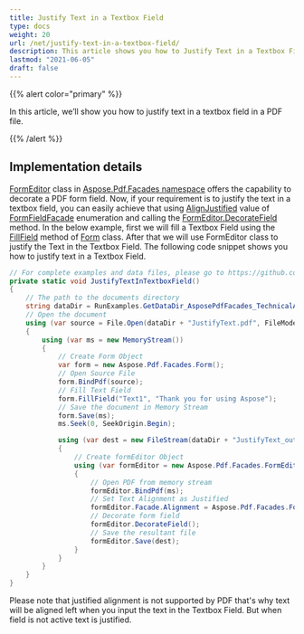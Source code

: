 ```yaml
---
title: Justify Text in a Textbox Field
type: docs
weight: 20
url: /net/justify-text-in-a-textbox-field/
description: This article shows you how to Justify Text in a Textbox Field using Form Class.
lastmod: "2021-06-05"
draft: false
---
```

<script type="application/ld+json">
{
    "@context": "https://schema.org",
    "@type": "TechArticle",
    "headline": "Justify Text in a Textbox Field",
    "alternativeHeadline": "Justify Text in PDF Textbox Fields Effortlessly",
    "abstract": "The feature allows users to justify text within a textbox field in PDF documents using the FormEditor class from Aspose.Pdf.Facades namespace. By utilizing the AlignJustified option, users can achieve visually appealing text alignment while maintaining functionality, even though justified alignment is not supported during active input. This enhances the presentation of form data in PDF files",
    "author": {
        "@type": "Person",
        "name": "Anastasiia Holub",
        "givenName": "Anastasiia",
        "familyName": "Holub",
        "url": "https://www.linkedin.com/in/anastasiia-holub-750430225/"
    },
    "genre": "pdf document generation",
    "wordcount": "283",
    "proficiencyLevel": "Beginner",
    "publisher": {
        "@type": "Organization",
        "name": "Aspose.PDF for .NET",
        "url": "https://products.aspose.com/pdf",
        "logo": "https://www.aspose.cloud/templates/aspose/img/products/pdf/aspose_pdf-for-net.svg",
        "alternateName": "Aspose",
        "sameAs": [
            "https://facebook.com/aspose.pdf/",
            "https://twitter.com/asposepdf",
            "https://www.youtube.com/channel/UCmV9sEg_QWYPi6BJJs7ELOg/featured",
            "https://www.linkedin.com/company/aspose",
            "https://stackoverflow.com/questions/tagged/aspose",
            "https://aspose.quora.com/",
            "https://aspose.github.io/"
        ],
        "contactPoint": [
            {
                "@type": "ContactPoint",
                "telephone": "+1 903 306 1676",
                "contactType": "sales",
                "areaServed": "US",
                "availableLanguage": "en"
            },
            {
                "@type": "ContactPoint",
                "telephone": "+44 141 628 8900",
                "contactType": "sales",
                "areaServed": "GB",
                "availableLanguage": "en"
            },
            {
                "@type": "ContactPoint",
                "telephone": "+61 2 8006 6987",
                "contactType": "sales",
                "areaServed": "AU",
                "availableLanguage": "en"
            }
        ]
    },
    "url": "/net/justify-text-in-a-textbox-field/",
    "mainEntityOfPage": {
        "@type": "WebPage",
        "@id": "/net/justify-text-in-a-textbox-field/"
    },
    "dateModified": "2024-11-25",
    "description": "Aspose.PDF can perform not only simple and easy tasks but also cope with more complex goals. Check the next section for advanced users and developers."
}
</script>

{{% alert color="primary" %}}

In this article, we’ll show you how to justify text in a textbox field in a PDF file.

{{% /alert %}}

## Implementation details

[FormEditor](https://reference.aspose.com/pdf/net/aspose.pdf.facades/formeditor) class in [Aspose.Pdf.Facades namespace](https://reference.aspose.com/pdf/net/aspose.pdf.facades) offers the capability to decorate a PDF form field. Now, if your requirement is to justify the text in a textbox field, you can easily achieve that using [AlignJustified](https://reference.aspose.com/pdf/net/aspose.pdf.facades/formfieldfacade/fields/alignjustified) value of [FormFieldFacade](https://reference.aspose.com/pdf/net/aspose.pdf.facades/formfieldfacade) enumeration and calling the [FormEditor.DecorateField](https://reference.aspose.com/pdf/net/aspose.pdf.facades/formeditor/methods/decoratefield/index) method. In the below example, first we will fill a Textbox Field using the [FillField](https://reference.aspose.com/pdf/net/aspose.pdf.facades/form/methods/fillfield/index) method of [Form](https://reference.aspose.com/pdf/net/aspose.pdf.facades/form) class. After that we will use FormEditor class to justify the Text in the Textbox Field. The following code snippet shows you how to justify text in a Textbox Field.

```csharp
// For complete examples and data files, please go to https://github.com/aspose-pdf/Aspose.PDF-for-.NET
private static void JustifyTextInTextboxField()
{
    // The path to the documents directory 
    string dataDir = RunExamples.GetDataDir_AsposePdfFacades_TechnicalArticles();
    // Open the document
    using (var source = File.Open(dataDir + "JustifyText.pdf", FileMode.Open))
    {
        using (var ms = new MemoryStream())
        {
            // Create Form Object
            var form = new Aspose.Pdf.Facades.Form();
            // Open Source File
            form.BindPdf(source);
            // Fill Text Field
            form.FillField("Text1", "Thank you for using Aspose");
            // Save the document in Memory Stream
            form.Save(ms);
            ms.Seek(0, SeekOrigin.Begin);

            using (var dest = new FileStream(dataDir + "JustifyText_out.pdf", FileMode.Create))
            {
                // Create formEditor Object
                using (var formEditor = new Aspose.Pdf.Facades.FormEditor())
                {
                    // Open PDF from memory stream
                    formEditor.BindPdf(ms);
                    // Set Text Alignment as Justified
                    formEditor.Facade.Alignment = Aspose.Pdf.Facades.FormFieldFacade.AlignJustified;
                    // Decorate form field
                    formEditor.DecorateField();
                    // Save the resultant file
                    formEditor.Save(dest);
                }
            }
        }
    }
}
```
Please note that justified alignment is not supported by PDF that's why text will be aligned left when you input the text in the Textbox Field. But when field is not active text is justified.
